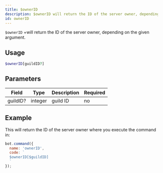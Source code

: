 ```yaml
---
title: $ownerID 
description: $ownerID will return the ID of the server owner, depending on the given argument.
id: ownerID
---
```


`$ownerID` +will return the ID of the server owner, depending on the given argument.

## Usage

```php
$ownerID[guildID?]
```

## Parameters 


| Field    | Type    | Description | Required |
| -------- | ------- | ----------- | -------- |
| guildID? | integer | guild ID    | no       |


## Example

This will return the ID of the server owner where you execute the command in:

```javascript
bot.command({
  name: 'ownerID',
  code: `
  $ownerID[$guildID]
  `
});
```
